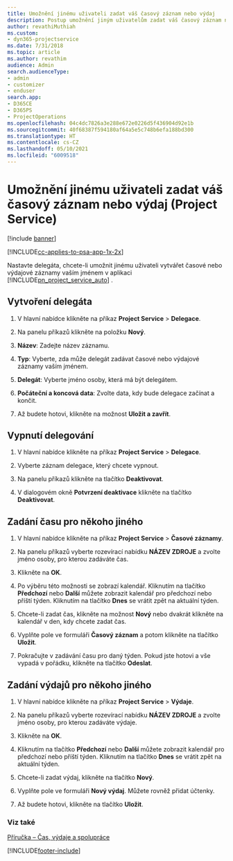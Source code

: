 ```yaml
---
title: Umožnění jinému uživateli zadat váš časový záznam nebo výdaj
description: Postup umožnění jiným uživatelům zadat váš časový záznam nebo výdaj v Project Service
author: revathiMuthiah
ms.custom:
- dyn365-projectservice
ms.date: 7/31/2018
ms.topic: article
ms.author: revathim
audience: Admin
search.audienceType:
- admin
- customizer
- enduser
search.app:
- D365CE
- D365PS
- ProjectOperations
ms.openlocfilehash: 04c4dc7826a3e288e672e0226d5f436904d92e1b
ms.sourcegitcommit: 40f68387f594180af64a5e5c748b6efa188bd300
ms.translationtype: HT
ms.contentlocale: cs-CZ
ms.lasthandoff: 05/10/2021
ms.locfileid: "6009518"
---
```

# <a name="allow-someone-else-to-enter-your-time-entry-or-expense-project-service"></a>Umožnění jinému uživateli zadat váš časový záznam nebo výdaj (Project Service)

[!include [banner](../includes/psa-now-project-operations.md)]

[!INCLUDE[cc-applies-to-psa-app-1x-2x](../includes/cc-applies-to-psa-app-1x-2x.md)]

Nastavte delegáta, chcete-li umožnit jinému uživateli vytvářet časové nebo výdajové záznamy vaším jménem v aplikaci [!INCLUDE[pn_project_service_auto](../includes/pn-project-service-auto.md)] .  
  
## <a name="create-a-delegate"></a>Vytvoření delegáta  
  
1.  V hlavní nabídce klikněte na příkaz **Project Service** > **Delegace**.  
  
2.  Na panelu příkazů klikněte na položku **Nový**.  
  
3. **Název**: Zadejte název záznamu.  
  
4. **Typ**: Vyberte, zda může delegát zadávat časové nebo výdajové záznamy vaším jménem.  
  
5. **Delegát**: Vyberte jméno osoby, která má být delegátem.  
  
6. **Počáteční a koncová data**: Zvolte data, kdy bude delegace začínat a končit.  
  
7.  Až budete hotovi, klikněte na možnost **Uložit a zavřít**.  
  
## <a name="turn-off-delegation"></a>Vypnutí delegování  
  
1.  V hlavní nabídce klikněte na příkaz **Project Service** > **Delegace**.  
  
2.  Vyberte záznam delegace, který chcete vypnout.  
  
3.  Na panelu příkazů klikněte na tlačítko **Deaktivovat**.  
  
4.  V dialogovém okně **Potvrzení deaktivace** klikněte na tlačítko **Deaktivovat**.  
  
## <a name="enter-time-for-someone-else"></a>Zadání času pro někoho jiného  
  
1.  V hlavní nabídce klikněte na příkaz **Project Service** > **Časové záznamy**.  
  
2.  Na panelu příkazů vyberte rozevírací nabídku **NÁZEV ZDROJE** a zvolte jméno osoby, pro kterou zadáváte čas.  
  
3.  Klikněte na **OK**.  
  
4.  Po výběru této možnosti se zobrazí kalendář. Kliknutím na tlačítko **Předchozí** nebo **Další** můžete zobrazit kalendář pro předchozí nebo příští týden. Kliknutím na tlačítko **Dnes** se vrátit zpět na aktuální týden.  
  
5.  Chcete-li zadat čas, klikněte na možnost **Nový** nebo dvakrát klikněte na kalendář v den, kdy chcete zadat čas.  
  
6.  Vyplňte pole ve formuláři **Časový záznam** a potom klikněte na tlačítko **Uložit**.  
  
7.  Pokračujte v zadávání času pro daný týden. Pokud jste hotovi a vše vypadá v pořádku, klikněte na tlačítko **Odeslat**.  
  
## <a name="enter-expenses-for-someone-else"></a>Zadání výdajů pro někoho jiného  
  
1.  V hlavní nabídce klikněte na příkaz **Project Service** > **Výdaje**.  
  
2.  Na panelu příkazů vyberte rozevírací nabídku **NÁZEV ZDROJE** a zvolte jméno osoby, pro kterou zadáváte výdaje.  
  
3.  Klikněte na **OK**.  
  
4.  Kliknutím na tlačítko **Předchozí** nebo **Další** můžete zobrazit kalendář pro předchozí nebo příští týden. Kliknutím na tlačítko **Dnes** se vrátit zpět na aktuální týden.  
  
5.  Chcete-li zadat výdaj, klikněte na tlačítko **Nový**.  
  
6.  Vyplňte pole ve formuláři **Nový výdaj**. Můžete rovněž přidat účtenky.  
  
7.  Až budete hotovi, klikněte na tlačítko **Uložit**.  
  
### <a name="see-also"></a>Viz také  
 [Příručka – Čas, výdaje a spolupráce](../psa/time-expense-collaboration-guide.md)


[!INCLUDE[footer-include](../includes/footer-banner.md)]